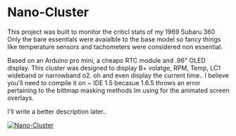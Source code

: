 # Nano-Cluster
This project was built to monitor the criticl stats of my 1969 Subaru 360
Only the bare essentials were avaialble to the base model so fancy things like temperature sensors and tachometers were considered non essential.

Based on an Arduino pro mini, a cheapo RTC module and .96" OLED display.
This cluster was designed to display B+ volatge, RPM, Temp, LC1 wideband or narrowband o2. oh and even display the current time..
I believe you'll need to compile it on ~ IDE 1.5 becasue 1.6.5 throws an error pertaining to the bittmap masking methods Im using for the animated screen overlays.

I'll write a better description later..

[![Nano-Cluster](https://img.youtube.com/vi/O1rzJWp69nk/0.jpg)](https://www.youtube.com/watch?v=O1rzJWp69nk)
